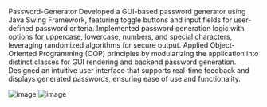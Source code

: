 Password-Generator
Developed a GUI-based password generator using Java Swing Framework, featuring toggle buttons and input fields for user-defined password criteria.
Implemented password generation logic with options for uppercase, lowercase, numbers, and special characters, leveraging randomized algorithms for secure output.
Applied Object-Oriented Programming (OOP) principles by modularizing the application into distinct classes for GUI rendering and backend password generation.
Designed an intuitive user interface that supports real-time feedback and displays generated passwords, ensuring ease of use and functionality.

![image](https://github.com/user-attachments/assets/3d596626-db8a-4abf-963f-751e4df331c7) ![image](https://github.com/user-attachments/assets/502af93d-1f9f-47c1-9230-0eddc422fef4)
